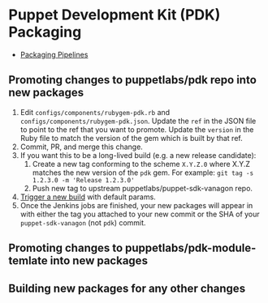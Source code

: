 # Puppet Development Kit (PDK) Packaging

* [Packaging Pipelines](https://jenkins-master-prod-1.delivery.puppetlabs.net/view/pdk/)


## Promoting changes to puppetlabs/pdk repo into new packages

1. Edit `configs/components/rubygem-pdk.rb` and `configs/components/rubygem-pdk.json`. Update the `ref` in the JSON file to point to the ref that you want to promote. Update the `version` in the Ruby file to match the version of the gem which is built by that ref.
2. Commit, PR, and merge this change.
3. If you want this to be a long-lived build (e.g. a new release candidate):
    1. Create a new tag conforming to the scheme `X.Y.Z.0` where X.Y.Z matches the new version of the `pdk` gem. For example: `git tag -s 1.2.3.0 -m 'Release 1.2.3.0'`
    2. Push new tag to upstream puppetlabs/puppet-sdk-vanagon repo.
4. [Trigger a new build](https://jenkins-master-prod-1.delivery.puppetlabs.net/view/puppet-sdk/job/platform_puppet-sdk_pdk-van-init_master/build?delay=0sec) with default params.
5. Once the Jenkins jobs are finished, your new packages will appear in [](http://builds.delivery.puppetlabs.net/pdk/) with either the tag you attached to your new commit or the SHA of your `puppet-sdk-vanagon` (not `pdk`) commit.

## Promoting changes to puppetlabs/pdk-module-temlate into new packages

## Building new packages for any other changes

